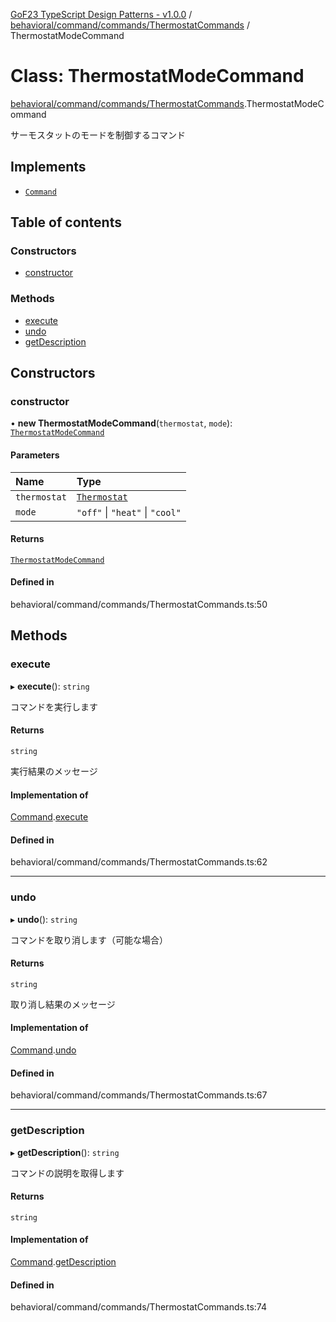 [GoF23 TypeScript Design Patterns - v1.0.0](../README.md) / [behavioral/command/commands/ThermostatCommands](../modules/behavioral_command_commands_ThermostatCommands.md) / ThermostatModeCommand

# Class: ThermostatModeCommand

[behavioral/command/commands/ThermostatCommands](../modules/behavioral_command_commands_ThermostatCommands.md).ThermostatModeCommand

サーモスタットのモードを制御するコマンド

## Implements

- [`Command`](../interfaces/behavioral_command_Command.Command.md)

## Table of contents

### Constructors

- [constructor](behavioral_command_commands_ThermostatCommands.ThermostatModeCommand.md#constructor)

### Methods

- [execute](behavioral_command_commands_ThermostatCommands.ThermostatModeCommand.md#execute)
- [undo](behavioral_command_commands_ThermostatCommands.ThermostatModeCommand.md#undo)
- [getDescription](behavioral_command_commands_ThermostatCommands.ThermostatModeCommand.md#getdescription)

## Constructors

### constructor

• **new ThermostatModeCommand**(`thermostat`, `mode`): [`ThermostatModeCommand`](behavioral_command_commands_ThermostatCommands.ThermostatModeCommand.md)

#### Parameters

| Name | Type |
| :------ | :------ |
| `thermostat` | [`Thermostat`](behavioral_command_devices_Thermostat.Thermostat.md) |
| `mode` | ``"off"`` \| ``"heat"`` \| ``"cool"`` |

#### Returns

[`ThermostatModeCommand`](behavioral_command_commands_ThermostatCommands.ThermostatModeCommand.md)

#### Defined in

behavioral/command/commands/ThermostatCommands.ts:50

## Methods

### execute

▸ **execute**(): `string`

コマンドを実行します

#### Returns

`string`

実行結果のメッセージ

#### Implementation of

[Command](../interfaces/behavioral_command_Command.Command.md).[execute](../interfaces/behavioral_command_Command.Command.md#execute)

#### Defined in

behavioral/command/commands/ThermostatCommands.ts:62

___

### undo

▸ **undo**(): `string`

コマンドを取り消します（可能な場合）

#### Returns

`string`

取り消し結果のメッセージ

#### Implementation of

[Command](../interfaces/behavioral_command_Command.Command.md).[undo](../interfaces/behavioral_command_Command.Command.md#undo)

#### Defined in

behavioral/command/commands/ThermostatCommands.ts:67

___

### getDescription

▸ **getDescription**(): `string`

コマンドの説明を取得します

#### Returns

`string`

#### Implementation of

[Command](../interfaces/behavioral_command_Command.Command.md).[getDescription](../interfaces/behavioral_command_Command.Command.md#getdescription)

#### Defined in

behavioral/command/commands/ThermostatCommands.ts:74
